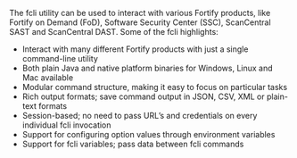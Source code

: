 The fcli utility can be used to interact with various Fortify products, like Fortify on Demand (FoD), Software Security Center (SSC), ScanCentral SAST and ScanCentral DAST. Some of the fcli highlights: 

* Interact with many different Fortify products with just a single command-line utility 
* Both plain Java and native platform binaries for Windows&#44; Linux and Mac available 
* Modular command structure, making it easy to focus on particular tasks 
* Rich output formats; save command output in JSON, CSV, XML or plain-text formats 
* Session-based; no need to pass URL’s and credentials on every individual fcli invocation 
* Support for configuring option values through environment variables 
* Support for fcli variables; pass data between fcli commands

